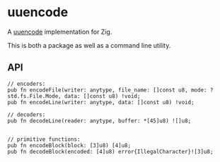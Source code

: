 # uuencode

A [uuencode](https://en.wikipedia.org/wiki/Uuencoding) implementation for Zig.

This is both a package as well as a command line utility.

## API

```zig
// encoders:
pub fn encodeFile(writer: anytype, file_name: []const u8, mode: ?std.fs.File.Mode, data: []const u8) !void;
pub fn encodeLine(writer: anytype, data: []const u8) !void;

// decoders:
pub fn decodeLine(reader: anytype, buffer: *[45]u8) ![]u8;


// primitive functions:
pub fn encodeBlock(block: [3]u8) [4]u8;
pub fn decodeBlock(encoded: [4]u8) error{IllegalCharacter}![3]u8;
```
